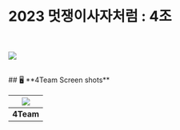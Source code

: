 # **2023 멋쟁이사자처럼 : 4조**

<br><br>
<img src="https://github.com/lim4373/4Team/issues/3#issue-2053606199">


<br>
## 🖥️ **4Team Screen shots**

|<img src="[https://github.com/lim4373/4Team/issues/1#issue-2053603422">|
|------|
|<div align="center">**4Team**</div>|
<br>
